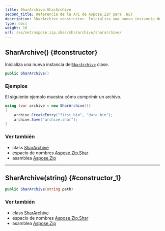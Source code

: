 ```yaml
---
title: SharArchive.SharArchive
second_title: Referencia de la API de Aspose.ZIP para .NET
description: SharArchive constructor. Inicializa una nueva instancia delSharArchive clase.
type: docs
weight: 10
url: /es/net/aspose.zip.shar/shararchive/shararchive/
---
```

## SharArchive() {#constructor}

Inicializa una nueva instancia del[`SharArchive`](../) clase.

```csharp
public SharArchive()
```

### Ejemplos

El siguiente ejemplo muestra cómo comprimir un archivo.

```csharp
using (var archive = new SharArchive())
{
    archive.CreateEntry("first.bin", "data.bin");
    archive.Save("archive.shar");
}
```

### Ver también

* class [SharArchive](../)
* espacio de nombres [Aspose.Zip.Shar](../../shararchive/)
* asamblea [Aspose.Zip](../../../)

---

## SharArchive(string) {#constructor_1}

```csharp
public SharArchive(string path)
```

### Ver también

* class [SharArchive](../)
* espacio de nombres [Aspose.Zip.Shar](../../shararchive/)
* asamblea [Aspose.Zip](../../../)



